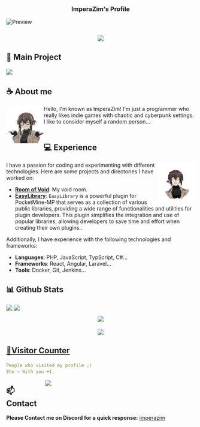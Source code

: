 <h3 align="center">ImperaZim's Profile</h3>

![Preview](./images/header.png)

<h3 align="center"><img align="center" width="425" src="https://lanyard.kyrie25.me/api/989254978617085962?imgStyle=square&gradient=e9d6d5-e9d6d5-f3b1b4-ffffff&bg=0d1117"></h3>


## **📖 Main Project**
<p>
    <a href="https://github.com/ImperaZim/EasyLibrary" ><img align="center" src="https://github-readme-stats.vercel.app/api/pin/?username=imperazim&repo=EasyLibrary&show_icons=true&theme=radical&hide_border=true&include_all_commits=true&count_private=true" >
</a>
</p>



## **☕ About me**
<a href="https://github.com/ImperaZim"><img align="left" width="100" src="./images/anko_any.png"></a>
Hello, I'm known as ImperaZim! I'm just a programmer who really likes indie games with chaotic and cyberpunk settings. I like to consider myself a random person...
<br><br>



## **💻 Experience**
<a href="https://github.com/ImperaZim"><img align="right" width="100" src="./images/anko_badass.png"></a>
I have a passion for coding and experimenting with different technologies. Here are some projects and directories I have worked on:
- **[Room of Void](https://imperazim.cloud/)**: My void room.
- **[EasyLibrary](https://imperazim.cloud/plugins/EasyLibrary/)**: `EasyLibrary` is a powerful plugin for PocketMine-MP that serves as a collection of various public libraries, providing a wide range of functionalities and utilities for plugin developers. This plugin simplifies the integration and use of popular libraries, allowing developers to save time and effort when creating their own plugins..

Additionally, I have experience with the following technologies and frameworks:
- **Languages**: PHP, JavaScript, TypScript, C#...
- **Frameworks**: React, Angular, Laravel...
- **Tools**: Docker, Git, Jenkins...



## **📊 Github Stats**

<img align="center" src="https://github-readme-stats.vercel.app/api?username=imperazim&show_icons=true&theme=radical&hide_border=true&include_all_commits=true&count_private=true" />
<img align="center" src="http://github-readme-streak-stats.herokuapp.com?user=imperazim&theme=radical&hide_border=true&date_format=%5BY%20%5DM%20j" /> 

<center><p align="center"><a href="#">
  <img src="https://github-profile-trophy.vercel.app/?username=imperazim&margin-w=28&margin-h=15&theme=radical&hide_border=true">
</p>
<img align="center"  src="https://github-readme-stats.vercel.app/api/wakatime?username=imperazim&&theme=radical&hide_border=true&date_format=%5BY%20%5DM%20j">
</center>

## **🧋Visitor Counter**
```yaml
People who visited my profile ;) 
Ehe ~ With you +1.
```

<a align="center" href="https://discord.com/users/989254978617085962"><img align="right" width=400 src="https://moe-counter.glitch.me/get/@imperazim?theme=rule34"></a>

## **📫 Contact**
**Please Contact me on Discord for a quick response:** [imperazim](https://discord.com/users/989254978617085962)
